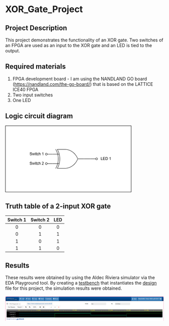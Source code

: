 # XOR_Gate_Project

## Project Description
This project demonstrates the functionality of an XOR gate. Two switches of an FPGA are used as an input to the XOR gate and an LED is tied to the output.

## Required materials
1. FPGA development board - I am using the NANDLAND GO board (https://nandland.com/the-go-board/) that is based on the LATTICE ICE40 FPGA
2. Two input switches
3. One LED

## Logic circuit diagram
![Logic Circuit](XOR_gate.drawio.png)
 
## Truth table of a 2-input XOR gate
| Switch 1 | Switch 2 | LED |
|:--------:|:--------:|:---:|
|     0    |     0    |  0  |
|     0    |     1    |  1  |
|     1    |     0    |  1  |
|     1    |     1    |  0  |

## Results
These results were obtained by using the Aldec Riviera simulator via the EDA Playground tool. By creating a [testbench](Xor_Gate_TB.vhd) that instantiates the [design](Xor_Gate_Project.vhd) file for this project, the simulation results were obtained.<br><br>
![Logic Circuit](XorGate_Results.png)